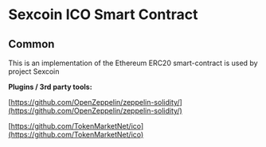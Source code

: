 # Sexcoin ICO Smart Contract

## Common

This is an implementation of the Ethereum ERC20 smart-contract is used by project Sexcoin

<b>Plugins / 3rd party tools:</b>

[https://github.com/OpenZeppelin/zeppelin-solidity/](https://github.com/OpenZeppelin/zeppelin-solidity/)

[https://github.com/TokenMarketNet/ico](https://github.com/TokenMarketNet/ico)